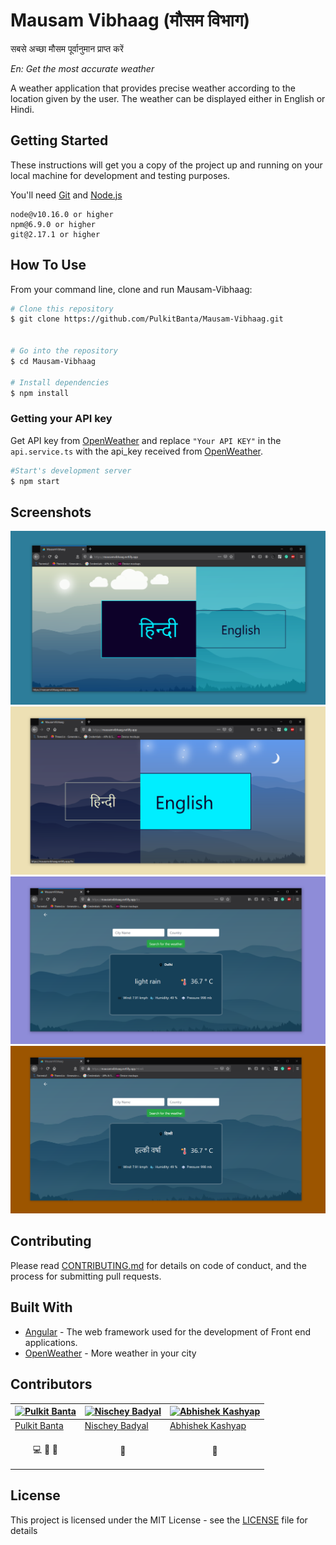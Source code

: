 # Mausam Vibhaag (मौसम विभाग)
सबसे अच्छा मौसम पूर्वानुमान प्राप्त करें

*En: Get the most accurate weather*

A weather application that provides precise weather according to the location given by the user.
The weather can be displayed either in English or Hindi.

## Getting Started

These instructions will get you a copy of the project up and running on your local machine for development and testing purposes.

You'll need [Git](https://git-scm.com) and [Node.js](https://nodejs.org/en/download/)

```
node@v10.16.0 or higher
npm@6.9.0 or higher
git@2.17.1 or higher
```

## How To Use

From your command line, clone and run Mausam-Vibhaag:

```bash
# Clone this repository
$ git clone https://github.com/PulkitBanta/Mausam-Vibhaag.git


# Go into the repository
$ cd Mausam-Vibhaag

# Install dependencies
$ npm install
```

### Getting your API key
Get API key from [OpenWeather](https://openweathermap.org/current) and replace `"Your API KEY"` in the `api.service.ts` with the api_key received from [OpenWeather](https://openweathermap.org/current).

```bash
#Start's development server
$ npm start
```

## Screenshots

![Landing Page](screenshots/landing_page.png "Landing page")
![Landing Page](screenshots/landing_page_en.png "Landing page")
![Weather in English](screenshots/en_weather.png "Weather in English")
![Weather in Hindi](screenshots/hindi_weather.png "Weather in Hindi")

## Contributing

Please read [CONTRIBUTING.md](CONTRIBUTING.md) for details on code of conduct, and the process for submitting pull requests.

## Built With

* [Angular](https://angular.io/) - The web framework used for the development of Front end applications.
* [OpenWeather](https://openweathermap.org/) - More weather in your city

## Contributors

| [![Pulkit Banta](https://github.com/PulkitBanta.png?size=100)](https://github.com/PulkitBanta) | [![Nischey Badyal](https://github.com/NB134.png?size=100)](https://github.com/NB134) | [![Abhishek Kashyap](https://github.com/abhishekashyap.png?size=100)](https://github.com/abhishekashyap) |
| --- | --- | --- |
| [Pulkit Banta](https://github.com/PulkitBanta) | [Nischey Badyal](https://github.com/NB134) | [Abhishek Kashyap](https://github.com/Abhishekashyap)
| <p align="center"><a title="code">💻</a> <a title="designing">🎨</a> <a title="documentation">📖</a></p> | <p align="center"><a title="designing">🎨</a></p> | <p align="center"><a title="documentation">📖</a></p> |

## License

This project is licensed under the MIT License - see the [LICENSE](LICENSE) file for details